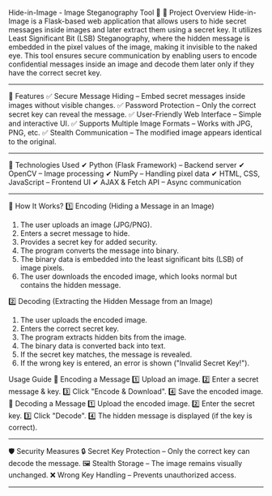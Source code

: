 Hide-in-Image - Image Steganography Tool 🔐
📌 Project Overview
Hide-in-Image is a Flask-based web application that allows users to hide secret messages inside images and later extract them using a secret key. It utilizes Least Significant Bit (LSB) Steganography, where the hidden message is embedded in the pixel values of the image, making it invisible to the naked eye.
This tool ensures secure communication by enabling users to encode confidential messages inside an image and decode them later only if they have the correct secret key.
________________________________________
🚀 Features
✅ Secure Message Hiding – Embed secret messages inside images without visible changes.
✅ Password Protection – Only the correct secret key can reveal the message.
✅ User-Friendly Web Interface – Simple and interactive UI.
✅ Supports Multiple Image Formats – Works with JPG, PNG, etc.
✅ Stealth Communication – The modified image appears identical to the original.
________________________________________
🔧 Technologies Used
✔ Python (Flask Framework) – Backend server
✔ OpenCV – Image processing
✔ NumPy – Handling pixel data
✔ HTML, CSS, JavaScript – Frontend UI
✔ AJAX & Fetch API – Async communication
________________________________________
📌 How It Works?
1️⃣ Encoding (Hiding a Message in an Image)
1.	The user uploads an image (JPG/PNG).
2.	Enters a secret message to hide.
3.	Provides a secret key for added security.
4.	The program converts the message into binary.
5.	The binary data is embedded into the least significant bits (LSB) of image pixels.
6.	The user downloads the encoded image, which looks normal but contains the hidden message.

2️⃣ Decoding (Extracting the Hidden Message from an Image)
1.	The user uploads the encoded image.
2.	Enters the correct secret key.
3.	The program extracts hidden bits from the image.
4.	The binary data is converted back into text.
5.	If the secret key matches, the message is revealed.
6.	If the wrong key is entered, an error is shown ("Invalid Secret Key!").

Usage Guide
🔹 Encoding a Message
1️⃣ Upload an image.
2️⃣ Enter a secret message & key.
3️⃣ Click "Encode & Download".
4️⃣ Save the encoded image.
🔹 Decoding a Message
1️⃣ Upload the encoded image.
2️⃣ Enter the secret key.
3️⃣ Click "Decode".
4️⃣ The hidden message is displayed (if the key is correct).
________________________________________
🛡️ Security Measures
🔒 Secret Key Protection – Only the correct key can decode the message.
🖼️ Stealth Storage – The image remains visually unchanged.
❌ Wrong Key Handling – Prevents unauthorized access.
________________________________________
